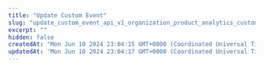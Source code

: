 ```yaml
---
title: "Update Custom Event"
slug: "update_custom_event_api_v1_organization_product_analytics_custom_events__event_uuid__patch"
excerpt: ""
hidden: false
createdAt: "Mon Jun 10 2024 23:04:15 GMT+0000 (Coordinated Universal Time)"
updatedAt: "Mon Jun 10 2024 23:04:17 GMT+0000 (Coordinated Universal Time)"
---
```

